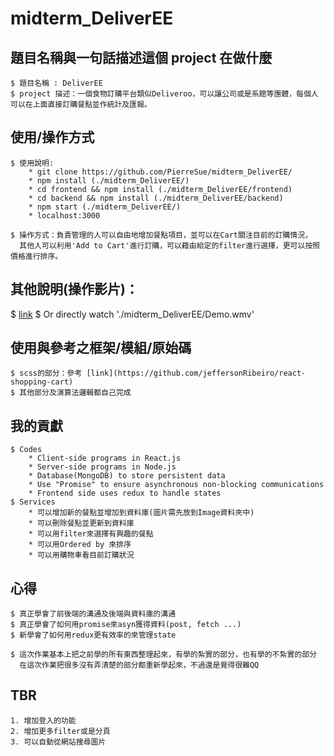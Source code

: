 # midterm_DeliverEE

## 題目名稱與一句話描述這個 project 在做什麼
```
$ 題目名稱 : DeliverEE
$ project 描述：一個食物訂購平台類似Deliveroo，可以讓公司或是系館等團體，每個人可以在上面直接訂購餐點並作統計及匯報。
```
## 使用/操作方式
```
$ 使用說明:
    * git clone https://github.com/PierreSue/midterm_DeliverEE/
    * npm install (./midterm_DeliverEE/)
    * cd frontend && npm install (./midterm_DeliverEE/frontend)
    * cd backend && npm install (./midterm_DeliverEE/backend)
    * npm start (./midterm_DeliverEE/)
    * localhost:3000

$ 操作方式：負責管理的人可以自由地增加餐點項目，並可以在Cart關注目前的訂購情況，
  其他人可以利用'Add to Cart'進行訂購，可以藉由給定的filter進行選擇，更可以按照價格進行排序。
```

## 其他說明(操作影片)：
$ [link](https://github.com/PierreSue/midterm_DeliverEE/blob/master/Demo.wmv?raw=true)
$ Or directly watch './midterm_DeliverEE/Demo.wmv'

## 使用與參考之框架/模組/原始碼
```
$ scss的部分：參考 [link](https://github.com/jeffersonRibeiro/react-shopping-cart)
$ 其他部分及演算法邏輯都自己完成
```

## 我的貢獻
```
$ Codes
    * Client-side programs in React.js
    * Server-side programs in Node.js
    * Database(MongoDB) to store persistent data
    * Use "Promise" to ensure asynchronous non-blocking communications
    * Frontend side uses redux to handle states
$ Services
    * 可以增加新的餐點並增加到資料庫(圖片需先放到Image資料夾中)
    * 可以刪除餐點並更新到資料庫
    * 可以用filter來選擇有興趣的餐點
    * 可以用Ordered by 來排序
    * 可以用購物車看目前訂購狀況
```

## 心得
```
$ 真正學會了前後端的溝通及後端與資料庫的溝通
$ 真正學會了如何用promise來asyn獲得資料(post, fetch ...)
$ 新學會了如何用redux更有效率的來管理state

$ 這次作業基本上把之前學的所有東西整理起來，有學的紮實的部分，也有學的不紮實的部分
  在這次作業把很多沒有弄清楚的部分都重新學起來，不過還是覺得很難QQ
```

## TBR
```
1. 增加登入的功能
2. 增加更多filter或是分頁
3. 可以自動從網站搜尋圖片
```